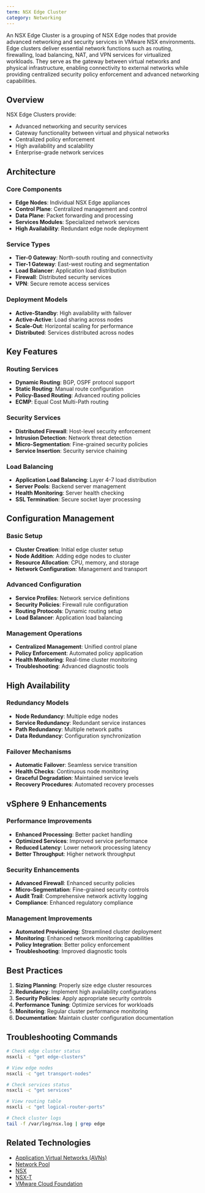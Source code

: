 ```yaml
---
term: NSX Edge Cluster
category: Networking
---
```


An NSX Edge Cluster is a grouping of NSX Edge nodes that provide advanced networking and security services in VMware NSX environments. Edge clusters deliver essential network functions such as routing, firewalling, load balancing, NAT, and VPN services for virtualized workloads. They serve as the gateway between virtual networks and physical infrastructure, enabling connectivity to external networks while providing centralized security policy enforcement and advanced networking capabilities.

## Overview

NSX Edge Clusters provide:
- Advanced networking and security services
- Gateway functionality between virtual and physical networks
- Centralized policy enforcement
- High availability and scalability
- Enterprise-grade network services

## Architecture

### Core Components
- **Edge Nodes**: Individual NSX Edge appliances
- **Control Plane**: Centralized management and control
- **Data Plane**: Packet forwarding and processing
- **Services Modules**: Specialized network services
- **High Availability**: Redundant edge node deployment

### Service Types
- **Tier-0 Gateway**: North-south routing and connectivity
- **Tier-1 Gateway**: East-west routing and segmentation
- **Load Balancer**: Application load distribution
- **Firewall**: Distributed security services
- **VPN**: Secure remote access services

### Deployment Models
- **Active-Standby**: High availability with failover
- **Active-Active**: Load sharing across nodes
- **Scale-Out**: Horizontal scaling for performance
- **Distributed**: Services distributed across nodes

## Key Features

### Routing Services
- **Dynamic Routing**: BGP, OSPF protocol support
- **Static Routing**: Manual route configuration
- **Policy-Based Routing**: Advanced routing policies
- **ECMP**: Equal Cost Multi-Path routing

### Security Services
- **Distributed Firewall**: Host-level security enforcement
- **Intrusion Detection**: Network threat detection
- **Micro-Segmentation**: Fine-grained security policies
- **Service Insertion**: Security service chaining

### Load Balancing
- **Application Load Balancing**: Layer 4-7 load distribution
- **Server Pools**: Backend server management
- **Health Monitoring**: Server health checking
- **SSL Termination**: Secure socket layer processing

## Configuration Management

### Basic Setup
- **Cluster Creation**: Initial edge cluster setup
- **Node Addition**: Adding edge nodes to cluster
- **Resource Allocation**: CPU, memory, and storage
- **Network Configuration**: Management and transport

### Advanced Configuration
- **Service Profiles**: Network service definitions
- **Security Policies**: Firewall rule configuration
- **Routing Protocols**: Dynamic routing setup
- **Load Balancer**: Application load balancing

### Management Operations
- **Centralized Management**: Unified control plane
- **Policy Enforcement**: Automated policy application
- **Health Monitoring**: Real-time cluster monitoring
- **Troubleshooting**: Advanced diagnostic tools

## High Availability

### Redundancy Models
- **Node Redundancy**: Multiple edge nodes
- **Service Redundancy**: Redundant service instances
- **Path Redundancy**: Multiple network paths
- **Data Redundancy**: Configuration synchronization

### Failover Mechanisms
- **Automatic Failover**: Seamless service transition
- **Health Checks**: Continuous node monitoring
- **Graceful Degradation**: Maintained service levels
- **Recovery Procedures**: Automated recovery processes

## vSphere 9 Enhancements

### Performance Improvements
- **Enhanced Processing**: Better packet handling
- **Optimized Services**: Improved service performance
- **Reduced Latency**: Lower network processing latency
- **Better Throughput**: Higher network throughput

### Security Enhancements
- **Advanced Firewall**: Enhanced security policies
- **Micro-Segmentation**: Fine-grained security controls
- **Audit Trail**: Comprehensive network activity logging
- **Compliance**: Enhanced regulatory compliance

### Management Improvements
- **Automated Provisioning**: Streamlined cluster deployment
- **Monitoring**: Enhanced network monitoring capabilities
- **Policy Integration**: Better policy enforcement
- **Troubleshooting**: Improved diagnostic tools

## Best Practices

1. **Sizing Planning**: Properly size edge cluster resources
2. **Redundancy**: Implement high availability configurations
3. **Security Policies**: Apply appropriate security controls
4. **Performance Tuning**: Optimize services for workloads
5. **Monitoring**: Regular cluster performance monitoring
6. **Documentation**: Maintain cluster configuration documentation

## Troubleshooting Commands

```bash
# Check edge cluster status
nsxcli -c "get edge-clusters"

# View edge nodes
nsxcli -c "get transport-nodes"

# Check services status
nsxcli -c "get services"

# View routing table
nsxcli -c "get logical-router-ports"

# Check cluster logs
tail -f /var/log/nsx.log | grep edge
```

## Related Technologies

- [Application Virtual Networks (AVNs)](/glossary/term/avn.md)
- [Network Pool](/glossary/term/network-pool.md)
- [NSX](/glossary/term/nsx.md)
- [NSX-T](/glossary/term/nsx-t.md)
- [VMware Cloud Foundation](/glossary/term/vmware-cloud-foundation.md)